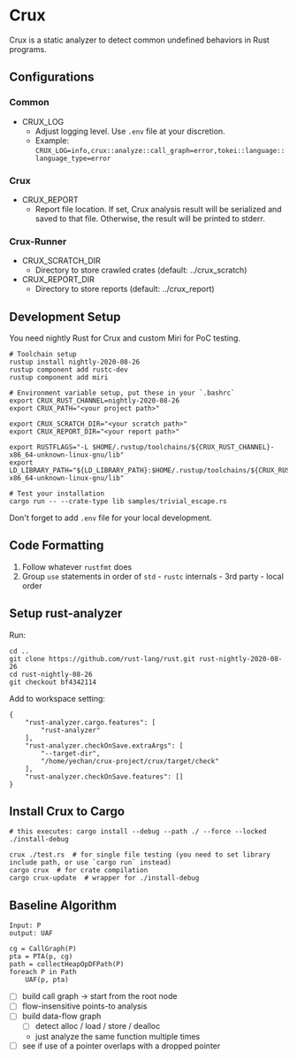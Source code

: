 # Crux

Crux is a static analyzer to detect common undefined behaviors in Rust programs.

## Configurations

### Common

- CRUX_LOG
  - Adjust logging level. Use `.env` file at your discretion.
  - Example: `CRUX_LOG=info,crux::analyze::call_graph=error,tokei::language::language_type=error`

### Crux

- CRUX_REPORT
  - Report file location. If set, Crux analysis result will be serialized and
    saved to that file. Otherwise, the result will be printed to stderr.

### Crux-Runner

- CRUX_SCRATCH_DIR
  - Directory to store crawled crates (default: ../crux_scratch)
- CRUX_REPORT_DIR
  - Directory to store reports (default: ../crux_report)

## Development Setup

You need nightly Rust for Crux and custom Miri for PoC testing.

```
# Toolchain setup
rustup install nightly-2020-08-26
rustup component add rustc-dev
rustup component add miri

# Environment variable setup, put these in your `.bashrc`
export CRUX_RUST_CHANNEL=nightly-2020-08-26
export CRUX_PATH="<your project path>"

export CRUX_SCRATCH_DIR="<your scratch path>"
export CRUX_REPORT_DIR="<your report path>"

export RUSTFLAGS="-L $HOME/.rustup/toolchains/${CRUX_RUST_CHANNEL}-x86_64-unknown-linux-gnu/lib"
export LD_LIBRARY_PATH="${LD_LIBRARY_PATH}:$HOME/.rustup/toolchains/${CRUX_RUST_CHANNEL}-x86_64-unknown-linux-gnu/lib"

# Test your installation
cargo run -- --crate-type lib samples/trivial_escape.rs
```

Don't forget to add `.env` file for your local development.

## Code Formatting

1. Follow whatever `rustfmt` does
2. Group `use` statements in order of `std` - `rustc` internals - 3rd party - local order

## Setup rust-analyzer

Run:
```
cd ..
git clone https://github.com/rust-lang/rust.git rust-nightly-2020-08-26
cd rust-nightly-08-26
git checkout bf4342114
```

Add to workspace setting:
```
{
    "rust-analyzer.cargo.features": [
        "rust-analyzer"
    ],
    "rust-analyzer.checkOnSave.extraArgs": [
        "--target-dir",
        "/home/yechan/crux-project/crux/target/check"
    ],
    "rust-analyzer.checkOnSave.features": []
}
```

## Install Crux to Cargo

```
# this executes: cargo install --debug --path ./ --force --locked
./install-debug

crux ./test.rs  # for single file testing (you need to set library include path, or use `cargo run` instead)
cargo crux  # for crate compilation
cargo crux-update  # wrapper for ./install-debug
```

## Baseline Algorithm

```
Input: P
output: UAF

cg = CallGraph(P)
pta = PTA(p, cg)
path = collectHeapOpDFPath(P)
foreach P in Path
    UAF(p, pta)
```

- [ ] build call graph -> start from the root node
- [ ] flow-insensitive points-to analysis
- [ ] build data-flow graph
  - [ ] detect alloc / load / store / dealloc
  - just analyze the same function multiple times
- [ ] see if use of a pointer overlaps with a dropped pointer
